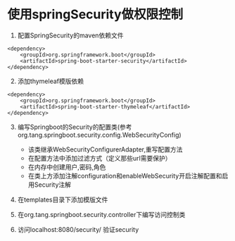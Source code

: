 # 使用springSecurity做权限控制

1. 配置SpringSecurity的maven依赖文件

```
<dependency>
    <groupId>org.springframework.boot</groupId>
    <artifactId>spring-boot-starter-security</artifactId>
</dependency>
```
2. 添加thymeleaf模版依赖

```
<dependency>
	<groupId>org.springframework.boot</groupId>
	<artifactId>spring-boot-starter-thymeleaf</artifactId>
</dependency>
```
3. 编写Springboot的Security的配置类(参考org.tang.springboot.security.config.WebSecurityConfig)
	
	- 该类继承WebSecurityConfigurerAdapter,重写配置方法
	- 在配置方法中添加过滤方式（定义那些url需要保护）
	- 在内存中创建用户,密码,角色
	- 在类上方添加注解configuration和enableWebSecurity开启注解配置和启用Security注解
	
4. 在templates目录下添加模版文件
5. 在org.tang.springboot.security.controller下编写访问控制类
6. 访问localhost:8080/security/ 验证security



